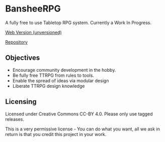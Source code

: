 # BansheeRPG

A fully free to use Tabletop RPG system. Currently a Work In Progress.

[Web Version (unversioned)](https://www.ianhunter.ie/BansheeRPG/)

[Repository](https://github.com/ianfhunter/BansheeRPG/)

## Objectives

- Encourage community development in the hobby.
- Be fully free TTRPG from rules to tools.
- Enable the spread of ideas via modular design 
- Liberate TTRPG design knowledge

## Licensing
Licensed under Creative Commons CC-BY 4.0. Please only use tagged releases.

This is a very permissive license - You can do what you want, all we ask in return is that you credit this project in your work.
